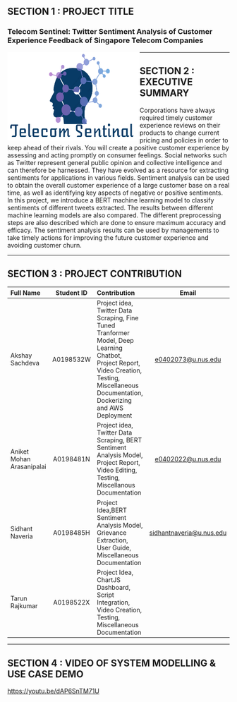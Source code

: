 ## SECTION 1 : PROJECT TITLE
### Telecom  Sentinel:  Twitter  Sentiment  Analysis  of  Customer  Experience Feedback  of  Singapore  Telecom  Companies
<p align="center"> <img src="https://github.com/Aksh97/Sentiment/blob/master/logo.png" width="300" height="200"
     style="float: left; margin-right: 0px; " ></p>


---
## SECTION 2 : EXECUTIVE SUMMARY


Corporations have always required timely customer experience reviews on their products to change current pricing and policies in order to keep ahead of their rivals. You will create a positive customer experience by assessing and acting promptly on consumer feelings. Social networks such as Twitter represent general public opinion and collective intelligence and can therefore be harnessed. They have evolved as a resource for extracting sentiments for applications in various fields. Sentiment analysis can be used to obtain the overall customer experience of a large customer base on a real time, as well as identifying key aspects of negative or positive sentiments. In this project, 
we introduce a BERT machine learning model to classify sentiments of different tweets extracted. 
The results between different machine learning models are also compared. 
The different preprocessing steps are also described which are done to
ensure maximum accuracy and efficacy. The sentiment analysis results can be used by managements to
take timely actions for improving the future customer experience and avoiding customer churn.


---
## SECTION 3 : PROJECT CONTRIBUTION


| Full Name | Student ID | Contribution | Email |
| :------------ |:---------------:|:------------ |:---------------:| 
| Akshay Sachdeva | A0198532W | Project idea, Twitter Data Scraping, Fine Tuned Tranformer Model, Deep Learning Chatbot, Project Report, Video Creation, Testing, Miscellaneous Documentation, Dockerizing and AWS Deployment | e0402073@u.nus.edu |
| Aniket Mohan Arasanipalai | A0198481N | Project idea, Twitter Data Scraping, BERT Sentiment Analysis Model, Project Report, Video Editing, Testing, Miscellanous Documentation | e0402022@u.nus.edu |
| Sidhant Naveria |A0198485H | Project Idea,BERT Sentiment Analysis Model, Grievance Extraction, User Guide, Miscellaneous Documentation | sidhantnaveria@u.nus.edu|
| Tarun Rajkumar | A0198522X| Project Idea, ChartJS Dashboard, Script Integration, Video Creation, Testing, Miscellaneous Documentation  ||


---
## SECTION 4 : VIDEO OF SYSTEM MODELLING & USE CASE DEMO
https://youtu.be/dAP6SnTM71U

